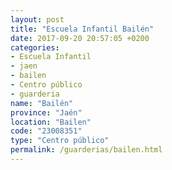 ```yaml
---
layout: post
title: "Escuela Infantil Bailén"
date: 2017-09-20 20:57:05 +0200
categories:
- Escuela Infantil
- jaen
- bailen
- Centro público
- guarderia
name: "Bailén"
province: "Jaén"
location: "Bailen"
code: "23008351"
type: "Centro público"
permalink: /guarderias/bailen.html
---
```

